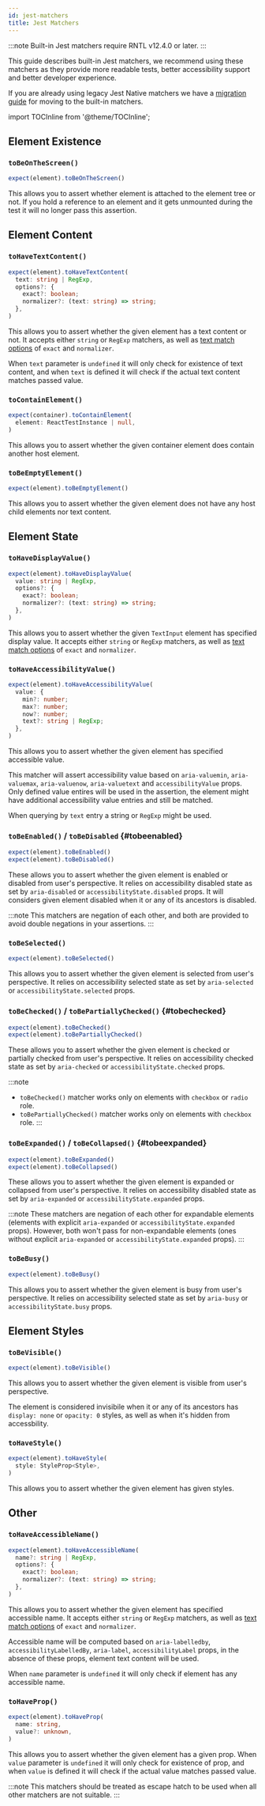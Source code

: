 ```yaml
---
id: jest-matchers
title: Jest Matchers
---
```


:::note
Built-in Jest matchers require RNTL v12.4.0 or later.
:::

This guide describes built-in Jest matchers, we recommend using these matchers as they provide more readable tests, better accessibility support and better developer experience.

If you are already using legacy Jest Native matchers we have a [migration guide](migration-jest-native) for moving to the built-in matchers.

import TOCInline from '@theme/TOCInline';

<TOCInline toc={toc} />

## Element Existence

### `toBeOnTheScreen()`

```ts
expect(element).toBeOnTheScreen()
```

This allows you to assert whether element is attached to the element tree or not. If you hold a reference to an element and it gets unmounted during the test it will no longer pass this assertion.

## Element Content

### `toHaveTextContent()`

```ts
expect(element).toHaveTextContent(
  text: string | RegExp,
  options?: {
    exact?: boolean;
    normalizer?: (text: string) => string;
  },
)
```

This allows you to assert whether the given element has a text content or not. It accepts either `string` or `RegExp` matchers, as well as [text match options](Queries.md#text-match-options) of `exact` and `normalizer`.

When `text` parameter is `undefined` it will only check for existence of text content, and when `text` is defined it will check if the actual text content matches passed value.

### `toContainElement()`

```ts
expect(container).toContainElement(
  element: ReactTestInstance | null,
)
```

This allows you to assert whether the given container element does contain another host element.

### `toBeEmptyElement()`

```ts
expect(element).toBeEmptyElement()
```

This allows you to assert whether the given element does not have any host child elements nor text content.





## Element State

### `toHaveDisplayValue()`

```ts
expect(element).toHaveDisplayValue(
  value: string | RegExp,
  options?: {
    exact?: boolean;
    normalizer?: (text: string) => string;
  },
)
```

This allows you to assert whether the given `TextInput` element has specified display value. It accepts either `string` or `RegExp` matchers, as well as [text match options](Queries.md#text-match-options) of `exact` and `normalizer`.

### `toHaveAccessibilityValue()`

```ts
expect(element).toHaveAccessibilityValue(
  value: {
    min?: number;
    max?: number;
    now?: number;
    text?: string | RegExp;
  },
)
```

This allows you to assert whether the given element has specified accessible value.

This matcher will assert accessibility value based on `aria-valuemin`, `aria-valuemax`, `aria-valuenow`, `aria-valuetext` and `accessibilityValue` props. Only defined value entires will be used in the assertion,  the element might have additional accessibility value entries and still be matched.

When querying by `text` entry a string or `RegExp` might be used.


### `toBeEnabled()` / `toBeDisabled` {#tobeenabled}

```ts
expect(element).toBeEnabled()
expect(element).toBeDisabled()
```

These allows you to assert whether the given element is enabled or disabled from user's perspective. It relies on accessibility disabled state as set by `aria-disabled` or `accessibilityState.disabled` props. It will considers given element disabled when it or any of its ancestors is disabled.

:::note
This matchers are negation of each other, and both are provided to avoid double negations in your assertions.
:::


### `toBeSelected()`

```ts
expect(element).toBeSelected()
```

This allows you to assert whether the given element is selected from user's perspective. It relies on accessibility selected state as set by `aria-selected` or `accessibilityState.selected` props.


### `toBeChecked()` / `toBePartiallyChecked()` {#tobechecked}

```ts
expect(element).toBeChecked()
expect(element).toBePartiallyChecked()
```

These allows you to assert whether the given element is checked or partially checked from user's perspective. It relies on accessibility checked state as set by `aria-checked` or `accessibilityState.checked` props.

:::note
* `toBeChecked()` matcher works only on elements with `checkbox` or `radio` role.
* `toBePartiallyChecked()` matcher works only on elements with `checkbox` role.
:::

### `toBeExpanded()` /  `toBeCollapsed()` {#tobeexpanded}

```ts
expect(element).toBeExpanded()
expect(element).toBeCollapsed()
```

These allows you to assert whether the given element is expanded or collapsed from user's perspective. It relies on accessibility disabled state as set by `aria-expanded` or `accessibilityState.expanded` props.

:::note
These matchers are negation of each other for expandable elements (elements with explicit `aria-expanded` or `accessibilityState.expanded` props). However, both won't pass for non-expandable elements (ones without explicit `aria-expanded` or `accessibilityState.expanded` props).
:::


### `toBeBusy()`

```ts
expect(element).toBeBusy()
```

This allows you to assert whether the given element is busy from user's perspective. It relies on accessibility selected state as set by `aria-busy` or `accessibilityState.busy` props.

## Element Styles

### `toBeVisible()`

```ts
expect(element).toBeVisible()
```

This allows you to assert whether the given element is visible from user's perspective. 

The element is considered invisibile when it or any of its ancestors has `display: none` or `opacity: 0` styles, as well as when it's hidden from accessbility.

### `toHaveStyle()`

```ts
expect(element).toHaveStyle(
  style: StyleProp<Style>,
)
```

This allows you to assert whether the given element has given styles. 

## Other

### `toHaveAccessibleName()`

```ts
expect(element).toHaveAccessibleName(
  name?: string | RegExp,
  options?: {
    exact?: boolean;
    normalizer?: (text: string) => string;
  },
)
```

This allows you to assert whether the given element has specified accessible name. It accepts either `string` or `RegExp` matchers, as well as [text match options](Queries.md#text-match-options) of `exact` and `normalizer`.

Accessible name will be computed based on `aria-labelledby`, `accessibilityLabelledBy`, `aria-label`, `accessibilityLabel` props, in the absence of these props, element text content will be used.

When `name` parameter is `undefined` it will only check if element has any accessible name.

### `toHaveProp()`

```ts
expect(element).toHaveProp(
  name: string,
  value?: unknown,
)
```

This allows you to assert whether the given element has a given prop. When `value` parameter is `undefined` it will only check for existence of prop, and when `value` is defined it will check if the actual value matches passed value.

:::note
This matchers should be treated as escape hatch to be used when all other matchers are not suitable.
:::